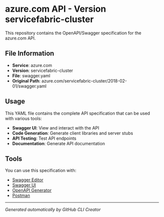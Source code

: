 # azure.com API - Version servicefabric-cluster

This repository contains the OpenAPI/Swagger specification for the azure.com API.

## File Information

- **Service**: azure.com
- **Version**: servicefabric-cluster
- **File**: swagger.yaml
- **Original Path**: azure.com/servicefabric-cluster/2018-02-01/swagger.yaml

## Usage

This YAML file contains the complete API specification that can be used with various tools:

- **Swagger UI**: View and interact with the API
- **Code Generation**: Generate client libraries and server stubs
- **API Testing**: Test API endpoints
- **Documentation**: Generate API documentation

## Tools

You can use this specification with:

- [Swagger Editor](https://editor.swagger.io/)
- [Swagger UI](https://swagger.io/tools/swagger-ui/)
- [OpenAPI Generator](https://openapi-generator.tech/)
- [Postman](https://www.postman.com/)

---

*Generated automatically by GitHub CLI Creator*
